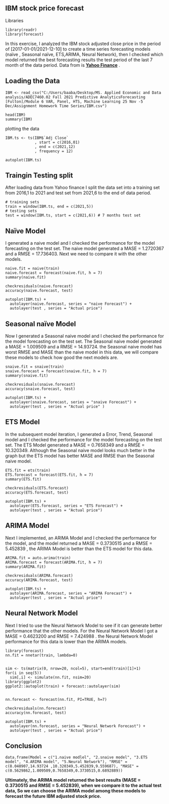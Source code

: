 ## IBM stock price forecast 


Libraries
```{r  Libraries  }
library(readr)
library(forecast)
```
In this exercise, I analyzed the IBM stock adjusted close price in the period of [2017-01-01/2021-12-10] to create a time series forecasting models (naïve  , Seasonal naïve, ETS,ARIMA, Neural Network), then I checked which model returned the best forecasting results the test period of the last 7 month of the data period. Data from is **<a href="https://finance.yahoo.com/quote/IBM/history/" target="_blank">Yahoo Finance</a>** .


## Loading the Data
 
```{r loaud the data}
IBM <- read_csv("C:/Users/baaba/Desktop/MS. Applied Economic and Data analysis/ADEC7460.02 Fall 2021 Predictive AnalyticsForecasting [Fulton]/Module 6 VAR, Panel, HTS, Machine Learning 25 Nov -5 Dec/Assignment Homework Time Series/IBM.csv")

head(IBM)
summary(IBM)
```
plotting the data 
```{r  }
IBM.ts <- ts(IBM$`Adj Close`
             , start = c(2016,01)
             , end = c(2021,12)
             , frequency = 12)

autoplot(IBM.ts)
```

## Traingin Testing split

After loading data from Yahoo finance I split the data set into a training set from 2016,1 to 2021 and test set from 2021,6 to the end of data period.
```{r Split Data into Train and Test Sets}
# training sets   
train = window(IBM.ts, end = c(2021,5))
# testing sets
test = window(IBM.ts, start = c(2021,6)) # 7 months test set
```

## Naïve Model

I generated a naive model and I checked the performance for the model forecasting on the test set. The naive model generated a MASE = 1.2720367 and a RMSE = 17.736403. Next we need to compare it with the other models.
```{r    naïve    }
naive.fit = naive(train)
naive.forecast = forecast(naive.fit, h = 7)
summary(naive.fit)
```

```{r        }
checkresiduals(naive.forecast)
accuracy(naive.forecast, test)
```
```{r}
autoplot(IBM.ts) +
  autolayer(naive.forecast, series = "naive Forecast") +
  autolayer(test , series = "Actual price")
```

## Seasonal naïve Model

Now I generated a Seasonal naive model and I checked the performance for the model forecasting on the test set. The Seasonal naive model generated a MASE = 1.009509 and a RMSE = 14.93724.  the Seasonal naive model has worst RMSE and MASE than the naive model in this data,  we will compare these models  to check how good the next models are.  
```{r           }
snaive.fit = snaive(train)
snaive.forecast = forecast(snaive.fit, h = 7)
summary(snaive.fit)
```
```{r           }
checkresiduals(snaive.forecast)
accuracy(snaive.forecast, test)
```

```{r}
autoplot(IBM.ts) +
  autolayer(snaive.forecast, series = "snaive Forecast") +
  autolayer(test , series = "Actual price" )
```

## ETS Model

In the subsequent model iteration, I generated a Error, Trend, Seasonal model and I checked the performance for the model forecasting on the test set. The ETS Model generated a MASE = 0.7658349 and a RMSE = 10.320349. Although the Seasonal naive model looks much better in the graph but the ETS model has better MASE and  RMSE than the Seasonal naive model.
```{r    ETS    }
ETS.fit = ets(train)
ETS.forecast = forecast(ETS.fit, h = 7)
summary(ETS.fit)
```
```{r           }
checkresiduals(ETS.forecast)
accuracy(ETS.forecast, test)
```

```{r           }
autoplot(IBM.ts) +
  autolayer(ETS.forecast, series = "ETS Forecast") +
  autolayer(test , series = "Actual price")
```

## ARIMA Model

Next I implemented, an ARIMA Model and I checked the performance for the model, and the model   returned a MASE = 0.3730515  and a RMSE = 5.452839 , the ARIMA Model is better than the ETS model for this data.
```{r    ARIMA      }
ARIMA.fit = auto.arima(train)
ARIMA.forecast = forecast(ARIMA.fit, h = 7)
summary(ARIMA.fit)
```
```{r            }
checkresiduals(ARIMA.forecast)
accuracy(ARIMA.forecast, test)
```
```{r            }
autoplot(IBM.ts) +
  autolayer(ARIMA.forecast, series = "ARIMA Forecast") +
  autolayer(test , series = "Actual price")
```

##  Neural Network Model
Next I tried to use the Neural Network Model to see if it can generate better performance that the other models. For the Neural Network Model I got a MASE = 0.4623200 and RMSE = 7.424988 . the Neural Network Model performance for this data is lower than the ARIMA models.
```{r    nn      }
library(forecast)
nn.fit = nnetar(train, lambda=0)


sim <- ts(matrix(0, nrow=20, ncol=5), start=end(train)[1]+1)
for(i in seq(5))
  sim[,i] <- simulate(nn.fit, nsim=20)
library(ggplot2)
ggplot2::autoplot(train) + forecast::autolayer(sim)


nn.forecast <- forecast(nn.fit, PI=TRUE, h=7)
```
```{r           }
checkresiduals(nn.forecast)
accuracy(nn.forecast, test)
```

```{r           }
autoplot(IBM.ts) +
  autolayer(nn.forecast, series = "Neural Network Forecast") +
  autolayer(test , series = "Actual price")
```
## Conclusion

```{r  Conclusion   }
data.frame(Model = c("1.naive modlel", "2.snaive model", "3.ETS model", "4.ARIMA model", "5.Neural Network"), "RMSE" = c(8.048907,14.93724 ,10.320349,5.452839,9.559687), "MASE" = c(0.5629862,1.009509,0.7658349,0.3730515,0.6892889))
```
**Ultimately, the ARIMA model returned the best results (MASE = 0.3730515 and RMSE = 5.452839), when we compare it to the actual test data, So we can choose the ARIMA model among these models to forecast the future IBM adjusted stock price.**
